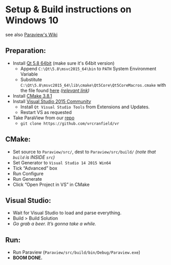 # Setup & Build instructions on Windows 10
see also [Paraview's Wiki](http://www.paraview.org/Wiki/ParaView:Build_And_Install)

## Preparation:
* Install [Qt 5.8 64bit](https://www.qt.io/download-open-source) (make sure it's 64bit version)
	* Append `C:\Qt\5.8\msvc2015_64\bin` to `PATH` System Environment Variable
	* Substitute `C:\Qt\5.8\msvc2015_64\lib\cmake\Qt5Core\Qt5CoreMacros.cmake` with the file found [here](https://drive.google.com/file/d/0ByDlFL3T6833eWpuaXU2dWdhNDg/view?usp=sharing) *([relevant link](https://codereview.qt-project.org/#/c/184321/2/src/corelib/Qt5CoreMacros.cmake))*
* Install [CMake 3.8.1](https://cmake.org/download/)
* Install [Visual Studio 2015 Community](https://drive.google.com/open?id=0BzDYQBRp4j3nZS04R0NKdmVJbFE)
	* Install `Qt Visual Studio Tools` from Extensions and Updates.
	* Restart VS as requested
* Take ParaView from our [repo](https://github.com/vrcranfield/vr)
	* `git clone https://github.com/vrcranfield/vr`

## CMake:
* Set source to `Paraview/src/`, dest to `Paraview/src/build/` *(note that `build` is INSIDE `src`)*
* Set Generator to `Visual Studio 14 2015 Win64`
* Tick “Advanced” box
* Run Configure
* Run Generate
* Click “Open Project in VS” in CMake

## Visual Studio:
* Wait for Visual Studio to load and parse everything.
* Build > Build Solution
* *Go grab a beer. It’s gonna take a while.*

## Run:
* Run Paraview (`Paraview/src/build/bin/Debug/Paraview.exe`)
* **BOOM DONE.**
